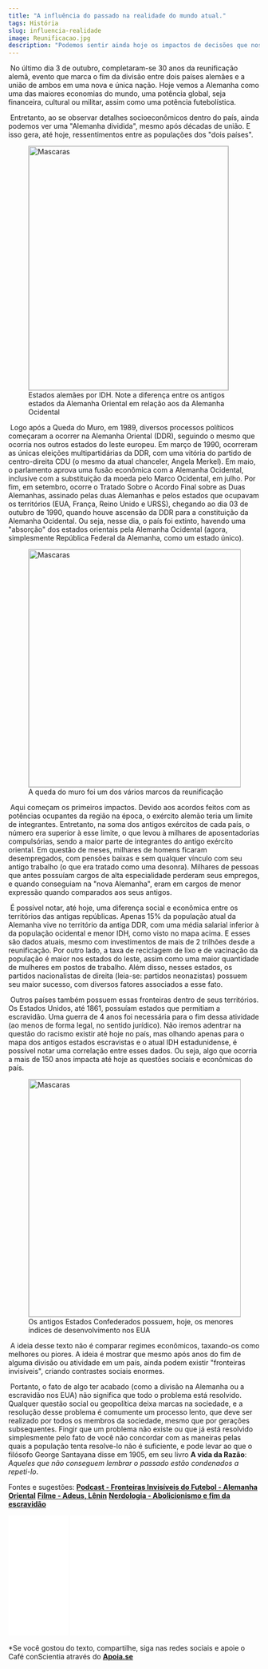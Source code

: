 ```yaml
---
title: "A influência do passado na realidade do mundo atual."
tags: História
slug: influencia-realidade
image: Reunificacao.jpg
description: "Podemos sentir ainda hoje os impactos de decisões que nossos antepassados tomaram?"
---
```


​	No último dia 3 de outubro, completaram-se 30 anos da reunificação alemã, evento que marca o fim da divisão entre dois países alemães e a união de ambos em uma nova e única nação. Hoje vemos a Alemanha como uma das maiores economias do mundo, uma potência global, seja financeira, cultural ou militar, assim como uma potência futebolística. 

​	Entretanto, ao se observar detalhes socioeconômicos dentro do país, ainda podemos ver uma "Alemanha dividida", mesmo após décadas de união. E isso gera, até hoje, ressentimentos entre as populações dos "dois países".

<figure class="extend">
    <img src="{{ 'IDH_Alemanha.png' | media(page) }}" width="400" height="488" alt="Mascaras" style="border: 1px solid #BBB" />
    <figcaption>Estados alemães por IDH. Note a diferença entre os antigos estados da Alemanha Oriental em relação aos da Alemanha Ocidental</figcaption>
</figure>

​	Logo após a Queda do Muro, em 1989, diversos processos políticos começaram a ocorrer na Alemanha Oriental (DDR), seguindo o mesmo que ocorria nos outros estados do leste europeu. Em março de 1990, ocorreram as únicas eleições multipartidárias da DDR, com uma vitória do partido de centro-direita CDU (o mesmo da atual chanceler, Angela Merkel). Em maio, o parlamento aprova uma fusão econômica com a Alemanha Ocidental, inclusive com a substituição da moeda pelo Marco Ocidental, em julho. Por fim, em setembro, ocorre o Tratado Sobre o Acordo Final sobre as Duas Alemanhas, assinado pelas duas Alemanhas e pelos estados que ocupavam os territórios (EUA, França, Reino Unido e URSS), chegando ao dia 03 de outubro de 1990, quando houve ascensão da DDR para a constituição da Alemanha Ocidental. Ou seja, nesse dia, o país foi extinto, havendo uma "absorção" dos estados orientais pela Alemanha Ocidental (agora, simplesmente República Federal da Alemanha, como um estado único).

<figure class="extend">
    <img src="{{ 'Muro_de_berlim.jpg' | media(page) }}" width="752" height="475" alt="Mascaras" style="border: 1px solid #BBB" />
    <figcaption>A queda do muro foi um dos vários marcos da reunificação</figcaption>
</figure>

​	Aqui começam os primeiros impactos. Devido aos acordos feitos com as potências ocupantes da região na época, o exército alemão teria um limite de integrantes. Entretanto, na soma dos antigos exércitos de cada país, o número era superior à esse limite, o que levou à milhares de aposentadorias compulsórias, sendo a maior parte de integrantes do antigo exército oriental. Em questão de meses, milhares de homens ficaram desempregados, com pensões baixas e sem qualquer vínculo com seu antigo trabalho (o que era tratado como uma desonra). Milhares de pessoas que antes possuíam cargos de alta especialidade perderam seus empregos, e quando conseguiam na "nova Alemanha", eram em cargos de menor expressão quando comparados aos seus antigos. 

​	É possível notar, até hoje, uma diferença social e econômica entre os territórios das antigas repúblicas. Apenas 15% da população atual da Alemanha vive no território da antiga DDR, com uma média salarial inferior à da população ocidental e menor IDH, como visto no mapa acima. E esses são dados atuais, mesmo com investimentos de mais de 2 trilhões desde a reunificação. Por outro lado, a taxa de reciclagem de lixo e de vacinação da população é maior nos estados do leste, assim como uma maior quantidade de mulheres em postos de trabalho. Além disso, nesses estados, os partidos nacionalistas de direita (leia-se: partidos neonazistas) possuem seu maior sucesso, com diversos fatores associados a esse fato. 

​	Outros países também possuem essas fronteiras dentro de seus territórios. Os Estados Unidos, até 1861, possuíam estados que permitiam a escravidão. Uma guerra de 4 anos foi necessária para o fim dessa atividade (ao menos de forma legal, no sentido jurídico). Não iremos adentrar na questão do racismo existir até hoje no país, mas olhando apenas para o mapa dos antigos estados escravistas e o atual IDH estadunidense, é possível notar uma correlação entre esses dados. Ou seja, algo que ocorria a mais de 150 anos impacta até hoje as questões sociais e econômicas do país. 

<figure class="extend">
    <img src="{{ 'IDH_EUA.png' | media(page) }}" width="752" height="475" alt="Mascaras" style="border: 1px solid #BBB" />
    <figcaption>Os antigos Estados Confederados possuem, hoje, os menores índices de desenvolvimento nos EUA</figcaption>
</figure>

​	A ideia desse texto não é comparar regimes econômicos, taxando-os como melhores ou piores. A ideia é mostrar que mesmo após anos do fim de alguma divisão ou atividade em um país, ainda podem existir "fronteiras invisíveis", criando contrastes sociais enormes. 

​	Portanto, o fato de algo ter acabado (como a divisão na Alemanha ou a escravidão nos EUA) não significa que todo o problema está resolvido. Qualquer questão social ou geopolítica deixa marcas na sociedade, e a resolução desse problema é comumente um processo lento, que deve ser realizado por todos os membros da sociedade, mesmo que por gerações subsequentes. Fingir que um problema não existe ou que já está resolvido simplesmente pelo fato de você não concordar com as maneiras pelas quais a população tenta resolve-lo não é suficiente, e pode levar ao que o filósofo George Santayana disse em 1905, em seu livro **A vida da Razão**: *Aqueles que não conseguem lembrar o passado estão condenados a repeti-lo*. 

Fontes e sugestões:
**[Podcast - Fronteiras Invisíveis do Futebol - Alemanha Oriental](https://xadrezverbal.com/2019/12/04/fronteiras-invisiveis-do-futebol-89-alemanha-oriental/)**
**[Filme - Adeus, Lênin](https://www.youtube.com/watch?v=WjViOCJysuI)**
**[Nerdologia - Abolicionismo e fim da escravidão](https://www.youtube.com/watch?v=wgwM-5b6q5U)**

<iframe style="width:120px;height:240px;" marginwidth="0" marginheight="0" scrolling="no" frameborder="0" src="//ws-na.amazon-adsystem.com/widgets/q?ServiceVersion=20070822&OneJS=1&Operation=GetAdHtml&MarketPlace=BR&source=ss&ref=as_ss_li_til&ad_type=product_link&tracking_id=cafeconscie04-20&language=pt_BR&marketplace=amazon&region=BR&placement=B007W6QHHA&asins=B007W6QHHA&linkId=fab93eb8970a016f7b64a73fcf3ed2f1&show_border=true&link_opens_in_new_window=true"></iframe>
<iframe style="width:120px;height:240px;" marginwidth="0" marginheight="0" scrolling="no" frameborder="0" src="//ws-na.amazon-adsystem.com/widgets/q?ServiceVersion=20070822&OneJS=1&Operation=GetAdHtml&MarketPlace=BR&source=ss&ref=as_ss_li_til&ad_type=product_link&tracking_id=cafeconscie04-20&language=pt_BR&marketplace=amazon&region=BR&placement=8571399662&asins=8571399662&linkId=e6568ef7e0534966ce88f6b45b173f4d&show_border=true&link_opens_in_new_window=true"></iframe>


*Se você gostou do texto, compartilhe, siga nas redes sociais e apoie o Café conScientia através do **[Apoia.se](https://apoia.se/cafeconscientia)**